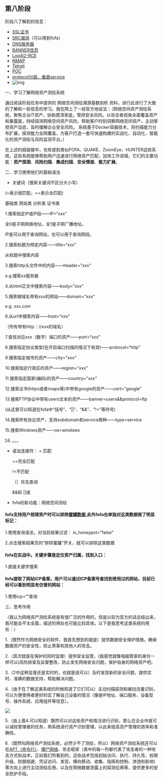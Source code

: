 ## 第八阶段

阶段八了解到的信息：

- [SSL证书](http://segmentfault.com/a/1190000022414006)
- [SRC漏洞](https://www.zhihu.com/question/346733095/answer/3044425436?utm_id=0)（可以用到fofa）
- [DNS服务器](https://upimg.baike.so.com/doc/5340070-5575513.html)
- [BANNER信息](http://www.qro.cn/post/58684.html)
- [Log4j2-RCE](https://blog.csdn.net/weixin_43263451/article/details/126289723)
- [NMAP](https://blog.csdn.net/qq_43531669/article/details/113835033)
- [Telnet](https://baike.baidu.com/item/Telnet/810597?fr=ge_ala)
- [POC](https://blog.csdn.net/Fly_hps/article/details/87973332?spm=1001.2101.3001.6650.3&utm_medium=distribute.pc_relevant.none-task-blog-2%7Edefault%7ECTRLIST%7ERate-3-87973332-blog-129223449.235%5Ev43%5Epc_blog_bottom_relevance_base4&depth_1-utm_source=distribute.pc_relevant.none-task-blog-2%7Edefault%7ECTRLIST%7ERate-3-87973332-blog-129223449.235%5Ev43%5Epc_blog_bottom_relevance_base4&utm_relevant_index=6)
- [protocol分层，垂直service](https://blog.csdn.net/a23452/article/details/120941951)
- ![img](https://pic1.zhimg.com/80/v2-2a22939b52b05ab05f9ace239b99bb50_1440w.webp)

一、学习了解网络资产测绘系统

通过阅读阶段任务中提供的 网络空间测绘溯源基数剖析 资料，进行此进行了大致的了解和一些信息的学习。我在网上了一段官方地说法：（网络空间资产测绘系统，聚焦企业IT资产，协助摸清家底，管控安全风险。以攻击者视角全面覆盖资产和暴露面，持续探测网络空间资产风险，帮助客户时刻洞察网络空间资产，主动掌控资产动态，及时缓解企业安全风险。 系统基于Docker容器技术，将扫描能力分布扩展，探测能力全网覆盖，为客户打造一套可快速构建的实战化、自动化、智能化的资产测绘与风险监测平台。）

在上述的超链接中，也有提到类似FOFA、QUAKE、ZoomEye、HUNTER这些系统，这些系统能够帮助用户迅速进行网络资产匹配，加快工作进城，它们的主要功能：**资产探测**、**风险扫描**、**集成扫描**、**安全情报**、**能力扩展**。

二、学习使用他们的基础语法

- 关键词（搜索关键词不区分大小写）

(=表示弱匹配，==表示全匹配)

基础类   网站类    分析类     证书类

1.搜索指定IP或IP段——IP=“xxx”

全0是子网网络地址，全1是子网广播地址。

IP是可以用于查询网站，也可以用于查询网段。

2.搜索标题为特定内容——title=“xxx"

从标题中搜索内容

3.搜索http头文件中的内容——header=”xxx“

e.g.搜索xx服务器

4.从html正文中搜索内容——body=”xxx“

5.搜索根域名带有xxx的网站——domain=”xxx”

e.g.    xxx.com

6.从url中搜索内容——host=“xxx”

（所有带有http：//xxx的域名）

7.查找对应xxx（数字）端口的资产——port=“xxx”

8.搜索指定协议类型(在开启端口扫描的情况下有效)——protocol=“http”

9.搜索指定城市的资产——city="xxx"

10.搜索指定行政区的资产——region="xxx"

11.搜索指定国家(编码)的资产——country="xxx"

12.搜索证书(https或者imaps等)中带有google的资产——cert="google"

13.搜索FTP协议中带有users文本的资产——banner=users&&protocol=ftp

(从这里可以知道在fofa中“括号”、“||”、“&&”、"!="等符号)

14.搜索所有协议资产，支持subdomain和service两种——type=service

15.搜索Windows资产——os=windows

16. 。。。

- 语法连接符：
  = 匹配

  ==完全匹配

  !=不匹配

  （）优先查询

  &&和   ||或

- fofa的新功能：网络空间测绘

#### fofa支持用户梳理资产时可以排除[蜜罐数据](https://www.sohu.com/a/151360976_653604),此外fofa也单独对这类数据做了明显标记：

1.使用查询语法，对当前结果过滤： is_honeypot="false"

2.点击搜索结果页的“排除蜜罐”开关，就可以排除这类数据

#### fofa在实战中。关键步骤是定位资产归属，找到入口：

1.直接关键字搜索

#### fofa提取了网站ICP备案，用户可以通过ICP备案号查找到使用过的网站，目前已经可以看到明显有仿冒的网站：

1.使用icp=“”查询

三、思考作用

（我认为网络资产测绘系统是有很广泛的作用的，但是以较为官方的话总结出来，我可能会不太全面，描述的用处也可能比较具体。以下是我思考这类系统的用处：）

1.（既然作为网络安全的软件，我首先想到的就是）提供数据安全保护措施，确保数据资产的安全性，防止黑客和其他人的攻击。

2.（其次就是在保护的同时监督）提供安全监管，(我感觉就像电脑管家的身份一样可以)风险排查及监督整改，防止发生网络安全问题，保护自身的网络资产吧。

3.（2中这种监督还是实时的，也就是说可以）及时发现新的安全问题，提供实时、准确的数据支持，帮助解决问题。

4.（由于在了解这类系统的时候知道了它们可以）主动扫描探测和被动流量识别，可以方便使用者更好的去了解自己设备的情况（像是IP地址、端口服务、设备型号、操作系统、应用组件等信息）。

![](https://pic1.zhimg.com/v2-5db85c9ae8638a82b080b224ebc5350c_r.jpg)

5.（由上面4.可以知道）既然可以对这些资产和情况进行识别，那么在企业中就可以减轻管理者的任务，用系统进行资产识别管理，以此来提高资产管理的效率和准确性。

6.（既然叫网络资产测绘系统，必然少不了测绘，所以）网络资产测绘系统还可以在[APT（命令行）](https://blog.csdn.net/weixin_43354214/article/details/103828002)、[僵尸网络](https://baike.baidu.com/item/%E5%83%B5%E5%B0%B8%E7%BD%91%E7%BB%9C/5391691?fr=ge_ala)、攻击框架（表中的每一列都代表了攻击者的一种攻击方式和战术。正如我们所看到的，这些战术包括初始访问、执行、持久性、权限升级、防御规避、凭证访问、发现、横向移动、收集、指挥和控制、渗透和影响）等方向上进行主动测绘应用，以及在网络数据泄露上的探测应用等，提供更多的安全防护手段。









